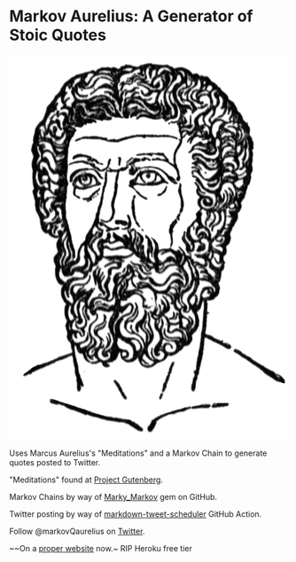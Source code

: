 # Markov Aurelius: A Generator of Stoic Quotes

![markov q. himself](./public/img/marcus_med.png)

Uses Marcus Aurelius's "Meditations" and a Markov Chain to generate quotes posted to Twitter.

"Meditations" found at [Project Gutenberg](http://www.gutenberg.org/ebooks/2680). 

Markov Chains by way of [Marky_Markov](https://github.com/zolrath/marky_markov) gem on GitHub.

Twitter posting by way of [markdown-tweet-scheduler](https://github.com/reidjs/markdown-tweet-scheduler) GitHub Action.

Follow @markovQaurelius on [Twitter](https://twitter.com/markovQaurelius).

~~On a [proper website](http://markovqaurelius.herokuapp.com) now.~ RIP Heroku free tier

